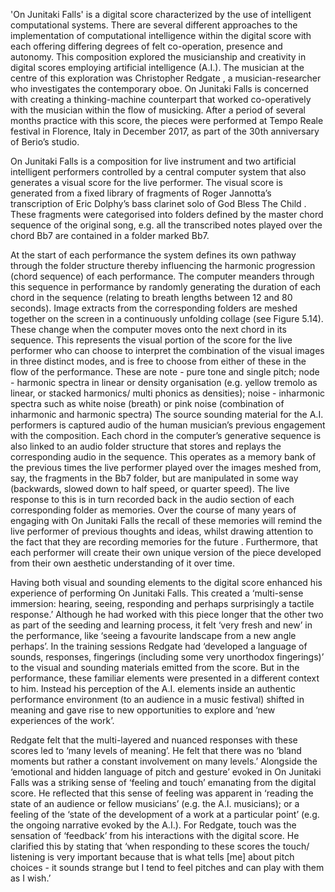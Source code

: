 'On Junitaki Falls' is a digital score characterized by the use of intelligent computational systems. There are several different approaches to the implementation of computational intelligence within the digital score with each offering differing degrees of felt co-operation, presence and autonomy. This composition explored the musicianship and creativity in digital scores employing artificial intelligence (A.I.). The musician at the centre of this exploration was Christopher Redgate , a musician-researcher who investigates the contemporary oboe. On Junitaki Falls is concerned with creating a thinking-machine counterpart that worked co-operatively with the musician within the flow of musicking. After a period of several months practice with this score, the pieces were performed at Tempo Reale  festival in Florence, Italy in December 2017, as part of the 30th anniversary of Berio’s studio.

On Junitaki Falls is a composition for live instrument and two artificial intelligent performers  controlled by a central computer system that also generates a visual score for the live performer. The visual score is generated from a fixed library of fragments of Roger Jannotta’s transcription of Eric Dolphy’s bass clarinet solo of God Bless The Child . These fragments were categorised into folders defined by the master chord sequence of the original song, e.g. all the transcribed notes played over the chord Bb7 are contained in a folder marked Bb7. 

At the start of each performance the system defines its own pathway through the folder structure thereby influencing the harmonic progression (chord sequence) of each performance. The computer meanders through this sequence in performance by randomly generating the duration of each chord in the sequence (relating to breath lengths between 12 and 80 seconds). Image extracts from the corresponding folders are meshed together on the screen in a continuously unfolding collage  (see Figure 5.14). These change when the computer moves onto the next chord in its sequence. This represents the visual portion of the score for the live performer who can choose to interpret the combination of the visual images in three distinct modes, and is free to choose from either of these in the flow of the performance. These are note - pure tone and single pitch; node - harmonic spectra in linear or density organisation (e.g. yellow tremolo as linear, or stacked harmonics/ multi phonics as densities); noise - inharmonic spectra such as white noise (breath) or pink noise (combination of inharmonic and harmonic spectra)
The source sounding material for the A.I. performers is captured audio of the human musician’s previous engagement with the composition. Each chord in the computer’s generative sequence is also linked to an audio folder structure that stores and replays the corresponding audio in the sequence. This operates as a memory bank of the previous times the live performer played over the images meshed from, say, the fragments in the Bb7 folder, but are manipulated in some way (backwards, slowed down to half speed, or quarter speed). The live response to this is in turn recorded back in the audio section of each corresponding folder as memories. Over the course of many years of engaging with On Junitaki Falls the recall of these memories will remind the live performer of previous thoughts and ideas, whilst drawing attention to the fact that they are recording memories for the future . Furthermore, that each performer will create their own unique version of the piece developed from their own aesthetic understanding of it over time.

Having both visual and sounding elements to the digital score enhanced his experience of performing On Junitaki Falls. This created a ‘multi-sense immersion: hearing, seeing, responding and perhaps surprisingly a tactile response.’ Although he had worked with this piece longer that the other two as part of the seeding and learning process, it felt ‘very fresh and new’ in the performance, like ‘seeing a favourite landscape from a new angle perhaps’. In the training sessions Redgate had ‘developed a language of sounds, responses, fingerings (including some very unorthodox fingerings)’ to the visual and sounding materials emitted from the score. But in the performance, these familiar elements were presented in a different context to him. Instead his perception of the A.I. elements inside an authentic performance environment (to an audience in a music festival) shifted in meaning and gave rise to new opportunities to explore and ‘new experiences of the work’.

Redgate felt that the multi-layered and nuanced responses with these scores led to ‘many levels of meaning’. He felt that there was no ‘bland moments but rather a constant involvement on many levels.’ Alongside the ‘emotional and hidden language of pitch and gesture’ evoked in On Junitaki Falls was a striking sense of ‘feeling and touch’ emanating from the digital score. He reflected that this sense of feeling was apparent in ‘reading the state of an audience or fellow musicians’ (e.g. the A.I. musicians); or a feeling of the ‘state of the development of a work at a particular point’ (e.g. the ongoing narrative evoked by the A.I.). For Redgate, touch was the sensation of ‘feedback’ from his interactions with the digital score. He clarified this by stating that ‘when responding to these scores the touch/ listening is very important because that is what tells [me] about pitch choices - it sounds strange but I tend to feel pitches and can play with them as I wish.’
